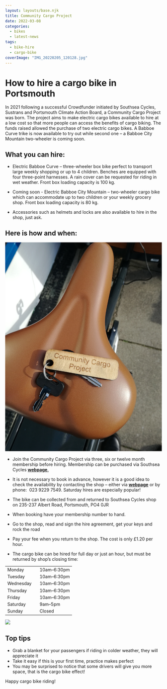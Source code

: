 ```yaml
---
layout: layouts/base.njk
title: Community Cargo Project
date: 2022-03-08
categories: 
  - bikes
  - latest-news
tags: 
  - bike-hire
  - cargo-bike
coverImage: "IMG_20220205_120128.jpg"
---
```


# How to hire a cargo bike in Portsmouth

In 2021 following a successful Crowdfunder initiated by Southsea Cycles, Sustrans and Portsmouth Climate Action Board, a Community Cargo Project was born. The project aims to make electric cargo bikes available to hire at a low cost so that more people can access the benefits of cargo biking. The funds raised allowed the purchase of two electric cargo bikes. A Babboe Curve trike is now available to try out while second one – a Babboe City Mountain two-wheeler is coming soon.

## What you can hire:

- Electric Babboe Curve – three-wheeler box bike perfect to transport large weekly shopping or up to 4 children. Benches are equipped with four three-point harnesses. A rain cover can be requested for riding in wet weather. Front box loading capacity is 100 kg.

- Coming soon - Electric Babboe City Mountain – two-wheeler cargo bike which can accommodate up to two children or your weekly grocery shop. Front box loading capacity is 80 kg. 

- Accessories such as helmets and locks are also available to hire in the shop, just ask.

## Here is how and when:

![](images/IMG_20220205_122537.jpg)

- Join the Community Cargo Project via three, six or twelve month membership before hiring. Membership can be purchased via Southsea Cycles [**webpage**.](https://www.southsea-cycles.co.uk/collections/cargo-bike-hire)
- It is not necessary to book in advance, however it is a good idea to check the availability by contacting the shop – either via **[webpage](https://www.southsea-cycles.co.uk/collections/cargo-bike-hire)** or by phone:  023 9229 7549. Saturday hires are especially popular! 

- The bike can be collected from and returned to Southsea Cycles shop on 235-237 Albert Road, Portsmouth, PO4 0JR
- When booking have your membership number to hand.
- Go to the shop, read and sign the hire agreement, get your keys and rock the road

- Pay your fee when you return to the shop. The cost is only £1.20 per hour. 
- The cargo bike can be hired for full day or just an hour, but must be returned by shop’s closing time: 

<table><tbody><tr><td>Monday</td><td>10am–6:30pm</td></tr><tr><td>Tuesday&nbsp;&nbsp;&nbsp;</td><td>10am–6:30pm</td></tr><tr><td>Wednesday&nbsp;&nbsp;&nbsp;</td><td>10am–6:30pm</td></tr><tr><td>Thursday&nbsp;&nbsp;&nbsp;</td><td>10am–6:30pm</td></tr><tr><td>Friday&nbsp;&nbsp;&nbsp; &nbsp; &nbsp; &nbsp; &nbsp; &nbsp;</td><td>10am–6:30pm</td></tr><tr><td>Saturday&nbsp; &nbsp; &nbsp; &nbsp;</td><td>9am–5pm</td></tr><tr><td>Sunday&nbsp;&nbsp;&nbsp;</td><td>Closed</td></tr></tbody></table>

![](images/IMG_20220205_122600.jpg)

## Top tips

- Grab a blanket for your passengers if riding in colder weather, they will appreciate it
- Take it easy if this is your first time, practice makes perfect
- You may be surprised to notice that some drivers will give you more space, that is the cargo bike effect!

Happy cargo bike riding!
